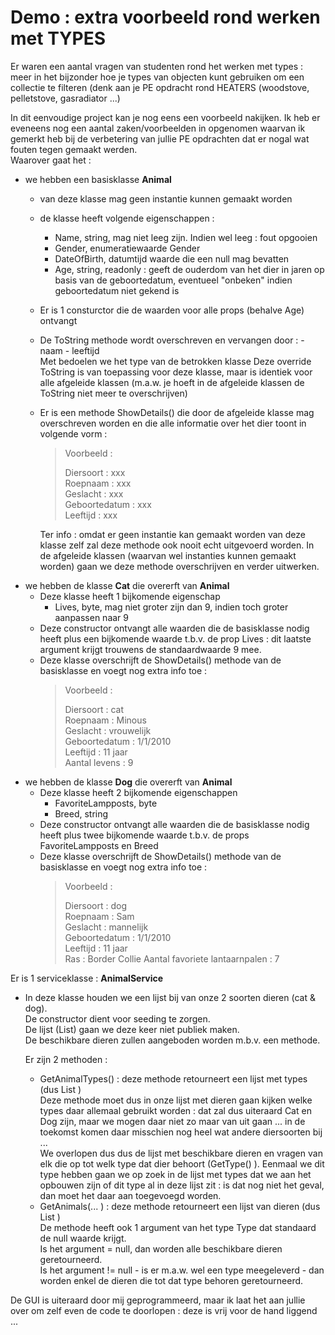 # Demo : extra voorbeeld rond werken met **TYPES**  

Er waren een aantal vragen van studenten rond het werken met types : meer in het bijzonder hoe je types van objecten kunt gebruiken om een collectie te filteren (denk aan je PE opdracht rond HEATERS (woodstove, pelletstove, gasradiator ...)  

In dit eenvoudige project kan je nog eens een voorbeeld nakijken.  Ik heb er eveneens nog een aantal zaken/voorbeelden in opgenomen waarvan ik gemerkt heb bij de verbetering van jullie PE opdrachten dat er nogal wat fouten tegen gemaakt werden.  
Waarover gaat het : 

  * we hebben een basisklasse **Animal**  
    * van deze klasse mag geen instantie kunnen gemaakt worden   
    * de klasse heeft volgende eigenschappen :   
      * Name, string,  mag niet leeg zijn.  Indien wel leeg : fout opgooien  
      * Gender, enumeratiewaarde Gender  
      * DateOfBirth, datumtijd waarde die een null mag bevatten  
      * Age, string, readonly : geeft de ouderdom van het dier in jaren op basis van de geboortedatum, eventueel "onbeken" indien geboortedatum niet gekend is  
    * Er is 1 consturctor die de waarden voor alle props (behalve Age) ontvangt  
    * De ToString methode wordt overschreven en vervangen door :  <soort dier> - naam - leeftijd   
      Met <soort dier> bedoelen we het type van de betrokken klasse
      Deze override ToString is van toepassing voor deze klasse, maar is identiek voor alle afgeleide klassen (m.a.w. je hoeft in de afgeleide klassen de ToString niet meer te overschrijven)  
    * Er is een methode ShowDetails() die door de afgeleide klasse mag overschreven worden en die alle informatie over het dier toont in volgende vorm : 
      >  Voorbeeld : 
      >  
      >  Diersoort : xxx   
      >  Roepnaam : xxx   
      >  Geslacht : xxx   
      >  Geboortedatum : xxx   
      >  Leeftijd : xxx     
         
      Ter info : omdat er geen instantie kan gemaakt worden van deze klasse zelf zal deze methode ook nooit echt uitgevoerd worden.  In de afgeleide klassen (waarvan wel instanties kunnen gemaakt worden) gaan we deze methode overschrijven en verder uitwerken.
  * we hebben de klasse **Cat** die overerft van **Animal**   
    * Deze klasse heeft 1 bijkomende eigenschap   
      * Lives, byte, mag niet groter zijn dan 9, indien toch groter aanpassen naar 9   
    * Deze constructor ontvangt alle waarden die de basisklasse nodig heeft plus een bijkomende waarde t.b.v. de prop Lives : dit laatste argument krijgt trouwens de standaardwaarde 9 mee.
    * Deze klasse overschrijft de ShowDetails() methode van de basisklasse en voegt nog extra info toe : 
      >  Voorbeeld :    
      >    
      >  Diersoort : cat  
      >  Roepnaam : Minous  
      >  Geslacht : vrouwelijk  
      >  Geboortedatum : 1/1/2010  
      >  Leeftijd : 11 jaar       
      >  Aantal levens : 9 
  * we hebben de klasse **Dog** die overerft van **Animal**   
    * Deze klasse heeft 2 bijkomende eigenschappen  
      * FavoriteLampposts, byte
      * Breed, string
    * Deze constructor ontvangt alle waarden die de basisklasse nodig heeft plus twee bijkomende waarde t.b.v. de props FavoriteLampposts en Breed  
    * Deze klasse overschrijft de ShowDetails() methode van de basisklasse en voegt nog extra info toe : 
      >  Voorbeeld :    
      >    
      >  Diersoort : dog  
      >  Roepnaam : Sam  
      >  Geslacht : mannelijk  
      >  Geboortedatum : 1/1/2010  
      >  Leeftijd : 11 jaar       
      >  Ras : Border Collie
      >  Aantal favoriete lantaarnpalen : 7     
           
Er is 1 serviceklasse : **AnimalService**    
  * In deze klasse houden we een lijst bij van onze 2 soorten dieren (cat & dog).   
    De constructor dient voor seeding te zorgen.   
    De lijst (List<Animal>) gaan we deze keer niet publiek maken.   
    De beschikbare dieren zullen aangeboden worden m.b.v. een methode.  
    
    Er zijn 2 methoden : 
    * GetAnimalTypes() : deze methode retourneert een lijst met types (dus List<Type> )  
      Deze methode moet dus in onze lijst met dieren gaan kijken welke types daar allemaal gebruikt worden : dat zal dus uiteraard Cat en Dog zijn, maar we mogen daar niet zo maar van uit gaan ... in de toekomst komen daar misschien nog heel wat andere diersoorten bij ...  
      We overlopen dus dus de lijst met beschikbare dieren en vragen van elk die op tot welk type dat dier behoort (GetType() ).
      Eenmaal we dit type hebben gaan we op zoek in de lijst met types dat we aan het opbouwen zijn of dit type al in deze lijst zit : is dat nog niet het geval, dan moet het daar aan toegevoegd worden.  
    * GetAnimals(... ) : deze methode retourneert een lijst van dieren (dus List<Animal> )  
      De methode heeft ook 1 argument van het type Type dat standaard de null waarde krijgt.  
      Is het argument = null, dan worden alle beschikbare dieren geretourneerd.  
      Is het argument != null - is er m.a.w. wel een type meegeleverd - dan worden enkel de dieren die tot dat type behoren geretourneerd.   
       
De GUI is uiteraard door mij geprogrammeerd, maar ik laat het aan jullie over om zelf even de code te doorlopen : deze is vrij voor de hand liggend ...  


    
    
